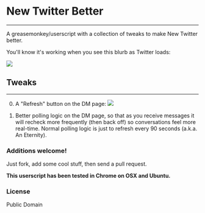 # New Twitter Better
---

A greasemonkey/userscript with a collection of tweaks to make New Twitter better.

You'll know it's working when you see this blurb as Twitter loads:

![](http://dl.dropbox.com/u/4007555/Screenshots/newtwitterbetter.png)

## Tweaks
---

0. A "Refresh" button on the DM page: 
![](http://dl.dropbox.com/u/4007555/Screenshots/newtwitterbetter_dmrefresh.png)

1. Better polling logic on the DM page, so that as you receive messages it will recheck more frequently (then back off) so conversations feel more real-time. Normal polling logic is just to refresh every 90 seconds (a.k.a. An Eternity).

### Additions welcome!

Just fork, add some cool stuff, then send a pull request.

**This userscript has been tested in Chrome on OSX and Ubuntu.**

### License

Public Domain